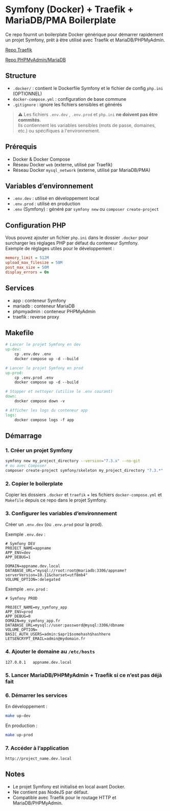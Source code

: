 # Symfony (Docker) + Traefik + MariaDB/PMA Boilerplate

Ce repo fournit un boilerplate Docker générique pour démarrer rapidement un projet Symfony, prêt à être utilisé avec Traefik et MariaDB/PHPMyAdmin.

[Repo Traefik](https://github.com/JoAnisky/traefik)

[Repo PHPMyAdmin/MariaDB](https://github.com/JoAnisky/phpmyadmin-mariadb)

## Structure

- `.docker/` : contient le Dockerfile Symfony et le fichier de config `php.ini` (OPTIONNEL)
- `docker-compose.yml` : configuration de base commune
- `.gitignore` : ignore les fichiers sensibles et générés

> ⚠️ Les fichiers `.env.dev` , `.env.prod` et `php.ini` **ne doivent pas être commités**.  
Ils contiennent les variables sensibles (mots de passe, domaines, etc.) ou spécifiques à l'environnement.

## Prérequis

- Docker & Docker Compose
- Réseau Docker `web` (externe, utilisé par Traefik)
- Réseau Docker `mysql_network` (externe, utilisé par MariaDB/PMA)

## Variables d’environnement

- `.env.dev` : utilisé en développement local
- `.env.prod` : utilisé en production
- `.env` (Symfony) : généré par `symfony new` ou `composer create-project`

## Configuration PHP

Vous pouvez ajouter un fichier `php.ini` dans le dossier `.docker` pour surcharger les réglages PHP par défaut du conteneur Symfony.  
Exemple de réglages utiles pour le développement :

```ini
memory_limit = 512M
upload_max_filesize = 50M
post_max_size = 50M
display_errors = On
```

## Services
- app : conteneur Symfony
- mariadb : conteneur MariaDB
- phpmyadmin : conteneur PHPMyAdmin
- traefik : reverse proxy

## Makefile
```makefile
# Lancer le projet Symfony en dev
up-dev:
	cp .env.dev .env
	docker compose up -d --build

# Lancer le projet Symfony en prod
up-prod:
	cp .env.prod .env
	docker compose up -d --build

# Stopper et nettoyer (utilise le .env courant)
down:
	docker compose down -v

# Afficher les logs du conteneur app
logs:
	docker compose logs -f app
```

## Démarrage
### 1. Créer un projet Symfony

```bash
symfony new my_project_directory --version="7.3.x" --no-git
# ou avec Composer
composer create-project symfony/skeleton my_project_directory "7.3.*"
```

### 2. Copier le boilerplate

Copier les dossiers `.docker` et `traefik` + les fichiers `docker-compose.yml` et `Makefile` depuis ce repo dans le projet Symfony.

### 3. Configurer les variables d’environnement
Créer un `.env.dev` (ou `.env.prod` pour la prod).

Exemple `.env.dev` :

```dotenv
# Symfony DEV
PROJECT_NAME=appname
APP_ENV=dev
APP_DEBUG=1

DOMAIN=appname.dev.local
DATABASE_URL="mysql://root:root@mariadb:3306/appname?serverVersion=10.11&charset=utf8mb4"
VOLUME_OPTION=:delegated
```

Exemple `.env.prod` :

```dotenv
# Symfony PROD

PROJECT_NAME=my_symfony_app
APP_ENV=prod
APP_DEBUG=0
DOMAIN=my_symfony_app.fr
DATABASE_URL=mysql://user:password@mysql:3306/dbname
VOLUME_OPTION=
BASIC_AUTH_USERS=admin:$apr1$somehash$hashhere
LETSENCRYPT_EMAIL=admin@mydomain.fr
```

### 4. Ajouter le domaine au `/etc/hosts`

```text
127.0.0.1   appname.dev.local
````

### 5. Lancer MariaDB/PHPMyAdmin + Traefik si ce n’est pas déjà fait

### 6. Démarrer les services

En développement : 
```bash
make up-dev
```
En production :
```bash
make up-prod
```

### 7. Accéder à l’application

```text
http://project_name.dev.local
````

## Notes
- Le projet Symfony est initialisé en local avant Docker.
- Ne contient pas NodeJS par défaut.
- Compatible avec Traefik pour le routage HTTP et MariaDB/PHPMyAdmin.